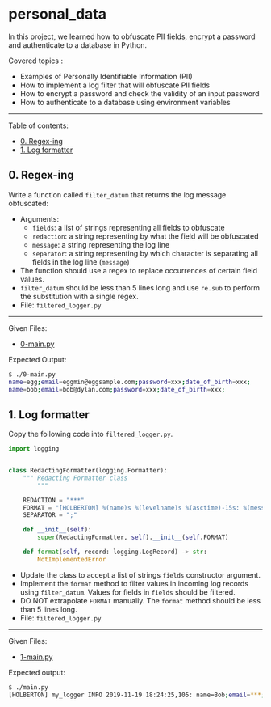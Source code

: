 # personal_data
In this project, we learned how to obfuscate PII fields, encrypt a password and authenticate to a database in Python.

Covered topics :
- Examples of Personally Identifiable Information (PII)
- How to implement a log filter that will obfuscate PII fields
- How to encrypt a password and check the validity of an input password
- How to authenticate to a database using environment variables

---
Table of contents:
- [0. Regex-ing](#0-regex-ing)
- [1. Log formatter](#1-log-formatter)

## 0. Regex-ing
Write a function called `filter_datum` that returns the log message obfuscated:

- Arguments:
    - `fields`: a list of strings representing all fields to obfuscate
    - `redaction`: a string representing by what the field will be obfuscated
    - `message`: a string representing the log line
    - `separator`: a string representing by which character is separating all fields in the log line (`message`)
- The function should use a regex to replace occurrences of certain field values.
- `filter_datum` should be less than 5 lines long and use `re.sub` to perform the substitution with a single regex.
- File: `filtered_logger.py`

---

Given Files:
- [0-main.py](0-main.py)

Expected Output:
```sh
$ ./0-main.py
name=egg;email=eggmin@eggsample.com;password=xxx;date_of_birth=xxx;
name=bob;email=bob@dylan.com;password=xxx;date_of_birth=xxx;
```

## 1. Log formatter
Copy the following code into `filtered_logger.py`.

```py
import logging


class RedactingFormatter(logging.Formatter):
    """ Redacting Formatter class
        """

    REDACTION = "***"
    FORMAT = "[HOLBERTON] %(name)s %(levelname)s %(asctime)-15s: %(message)s"
    SEPARATOR = ";"

    def __init__(self):
        super(RedactingFormatter, self).__init__(self.FORMAT)

    def format(self, record: logging.LogRecord) -> str:
        NotImplementedError
```

- Update the class to accept a list of strings `fields` constructor argument.
- Implement the `format` method to filter values in incoming log records using `filter_datum`. Values for fields in `fields` should be filtered.
- DO NOT extrapolate `FORMAT` manually. The `format` method should be less than 5 lines long.
- File: `filtered_logger.py`

---
Given Files:
- [1-main.py](1-main.py)

Expected output:
```sh
$ ./main.py
[HOLBERTON] my_logger INFO 2019-11-19 18:24:25,105: name=Bob;email=***;ssn=***;password=***;
```